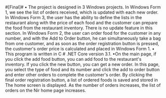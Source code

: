 #[Final]#
• The project is designed in 3 Windows projects. In Windows Form 1, we see the list of orders received, which is updated with each new order. In Windows Form 3, the user has the ability to define the lists in the restaurant along with the price of each food and the customer can prepare the food from the restaurant inventory. There is no update feature in this section. In Windows Form 2, the user can order food for the customer in any number, and with the Add to Order button, he can simultaneously take a bag from one customer, and as soon as the order registration button is pressed, the customer's order price is calculated and placed in Windows Form 1.
• This program is written in C # .NET Core version 3.1.
•On the main page, if you click the add food button, you can add food to the restaurant's inventory. If you click the new button, you can get a new order. In this page, you select the type of food and its number and click the add to order button and enter other orders to complete the customer's order. By clicking the final order registration button, a list of ordered foods is saved and stored in The home screen is displayed. As the number of orders increases, the list of orders on the Nir home page increases.
